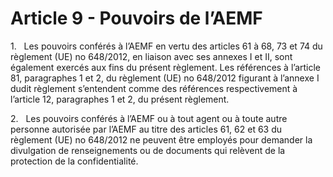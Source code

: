 # Article 9 - Pouvoirs de l’AEMF


1.   Les pouvoirs conférés à l’AEMF en vertu des articles 61 à 68, 73 et 74 du règlement (UE) no 648/2012, en liaison avec ses annexes I et II, sont également exercés aux fins du présent règlement. Les références à l’article 81, paragraphes 1 et 2, du règlement (UE) no 648/2012 figurant à l’annexe I dudit règlement s’entendent comme des références respectivement à l’article 12, paragraphes 1 et 2, du présent règlement.

2.   Les pouvoirs conférés à l’AEMF ou à tout agent ou à toute autre personne autorisée par l’AEMF au titre des articles 61, 62 et 63 du règlement (UE) no 648/2012 ne peuvent être employés pour demander la divulgation de renseignements ou de documents qui relèvent de la protection de la confidentialité.
